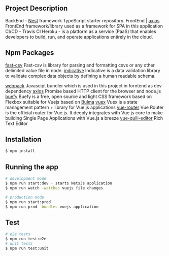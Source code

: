 
## Project Description

BackEnd - [Nest](https://github.com/nestjs/nest) framework TypeScript starter repository.
FrontEnd | [axios](https://vuejs.org/) FrontEnd framework/library used as a framework for SPA in this application
CI/CD - Travis CI
Heroku - is a platform as a service (PaaS) that enables developers to build, run, and operate applications entirely in the cloud. 

## Npm Packages
[fast-csv](https://c2fo.io/fast-csv/) Fast-csv is library for parsing and formatting csvs or any other delimited value file in node.
[indicative](https://indicative.adonisjs.com/guides/master/introduction) Indicative is a data validation library to validate complex data objects by defining a human readable schema.

[webpack](https://webpack.js.org/) Javascipt bundler which is used in this project in forntend as dev dependency
[axios](https://www.npmjs.com/package/axios) Promise based HTTP client for the browser and node.js
[buefy](https://buefy.org/) Buefy is a free, open source and light CSS framework based on Flexbox suitable for Vuejs based on [Bulma](https://bulma.io/)
[vuex](https://vuex.vuejs.org/) Vuex is a state management pattern + library for Vue.js applications
[vue-router](https://router.vuejs.org/) Vue Router is the official router for Vue.js. It deeply integrates with Vue.js core to make building Single Page Applications with Vue.js a breeze
[vue-quill-editor](https://openbase.io/js/vue-quill-editor) Rich Text Editor


## Installation
```bash
$ npm install
```

## Running the app

```bash
# development mode
$ npm run start:dev - starts NetsJs application
$ npm run watch -watches vuejs file changes

# production mode
$ npm run start:prod 
$ npm run prod -bundles vuejs application
```

## Test

```bash
# e2e tests
$ npm run test:e2e
# unit tests
$ npm run test:unit
```

